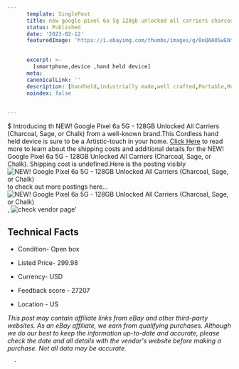 ```yaml
---
      template: SinglePost
      title: new google pixel 6a 5g 128gb unlocked all carriers charcoal sage or chalk 
      status: Published
      date: '2023-02-12'
      featuredImage: 'https://i.ebayimg.com/thumbs/images/g/0oQAAOSwENtjG7DC/s-l225.jpg'
       

      excerpt: >-
        [smartphone,device ,hand held device]
      meta:
      canonicalLink: ''
      description: [handheld,industrially made,well crafted,Portable,Mobile,Compact,Convenient,Lightweight,Maneuverable,Man-portable,Miniature,Carriable,Hand-held,Light,Holdable,Transportable,Mobile device,Pocket-sized,On-the-go,Wireless,Cordless,Compact size,Convenient size, smartphone,device ,hand held device]
      noindex: false
      

---
```

$
      Introducing th NEW! Google Pixel 6a 5G - 128GB Unlocked All Carriers (Charcoal, Sage, or Chalk) from a well-known brand.This Cordless hand held device is sure to be a Artistic-touch in your home. [Click Here](https://www.ebay.com/itm/275453864913?hash=item4022546bd1%3Ag%3A0oQAAOSwENtjG7DC&mkevt=1&mkcid=1&mkrid=711-53200-19255-0&campid=%253CePNCampaignId%253E&customid=%253CreferenceId%253E&toolid=10049) to read more to learn about the shipping costs and additional details for the NEW! Google Pixel 6a 5G - 128GB Unlocked All Carriers (Charcoal, Sage, or Chalk). Shipping cost is undefined.Here is the posting visibly ![NEW! Google Pixel 6a 5G - 128GB Unlocked All Carriers (Charcoal, Sage, or Chalk)](https://i.ebayimg.com/thumbs/images/g/0oQAAOSwENtjG7DC/s-l225.jpg) to check out more postings here... ![NEW! Google Pixel 6a 5G - 128GB Unlocked All Carriers (Charcoal, Sage, or Chalk)](https://i.ebayimg.com/images/g/0oQAAOSwENtjG7DC/s-l1600.jpg), ![check vendor page](https://origin-galleryplus.ebayimg.com/ws/web/275453864913_2_0_1/225x225.jpg,https://origin-galleryplus.ebayimg.com/ws/web/275453864913_3_0_1/225x225.jpg,https://origin-galleryplus.ebayimg.com/ws/web/275453864913_4_0_1/225x225.jpg,https://origin-galleryplus.ebayimg.com/ws/web/275453864913_5_0_1/225x225.jpg,https://origin-galleryplus.ebayimg.com/ws/web/275453864913_6_0_1/225x225.jpg)'

      

 ## Technical Facts 



     
      

 - Condition- Open box 


      

 - Listed Price- 299.98 


      

 - Currency- USD 


      

 - Feedback score - 27207 


      

 - Location - US 


      
      

 *_This post may contain affiliate links from eBay and other third-party websites. As an eBay affiliate, we earn from qualifying purchases. Although we do our best to keep the information up-to-date and accurate, please check the date and all details with the vendor's website before making a purchase. Not all data may be accurate._*




      -
